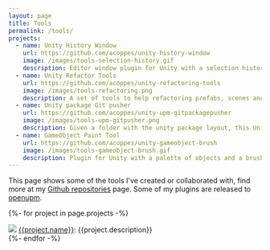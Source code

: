 ```yaml
---
layout: page
title: Tools
permalink: /tools/
projects:
  - name: Unity History Window
    url: https://github.com/acoppes/unity-history-window
    image: /images/tools-selection-history.gif
    description: Editor window plugin for Unity with a selection history and other features. 
  - name: Unity Refactor Tools
    url: https://github.com/acoppes/unity-refactoring-tools
    image: /images/tools-refactoring.png
    description: A set of tools to help refactoring prefabs, scenes and other assets. 
  - name: Unity package Git pusher
    url: https://github.com/acoppes/unity-upm-gitpackagepusher
    image: /images/tools-upm-gitpusher.png
    description: Given a folder with the unity package layout, this Unity plugin will allow you to automatically push a version of it to Github and create specific branches and tags with only its contents in order to use it later as a upm dependency for another Unity project.
  - name: GameObject Paint Tool
    url: https://github.com/acoppes/unity-gameobject-brush
    image: /images/tools-gameobject-brush.gif
    description: Plugin for Unity with a palette of objects and a brush tool to paint them in the scene. 
---
```


This page shows some of the tools I've created or collaborated with, find more at my <a href="https://github.com/{{ site.github_username| cgi_escape | escape }}?tab=repositories"><span class="username">Github repositories</span></a> page. Some of my plugins are released to [openupm](https://openupm.com/).

<p>

{%- for project in page.projects -%}
<div class="project">
    <a href="{{project.url}}"><img src="{{project.image}}" /></a>
    <span><a href="{{project.url}}">{{project.name}}</a>: {{project.description}}</span>
</div>
{%- endfor -%}

</p>

